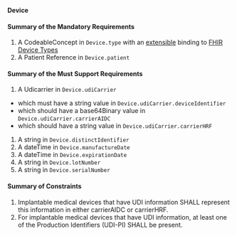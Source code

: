 **Device**

#### Summary of the Mandatory Requirements
1.  A  CodeableConcept  in `Device.type`
with an [extensible](http://hl7.org/fhir/R4/terminologies.html#extensible)
 binding to [FHIR Device Types](http://hl7.org/fhir/ValueSet/device-kind)
1.  A Patient Reference  in `Device.patient`

#### Summary of the Must Support Requirements
1.  A  Udicarrier  in `Device.udiCarrier`
   - which must have a  string value  in `Device.udiCarrier.deviceIdentifier`
   - which should have a  base64Binary value  in `Device.udiCarrier.carrierAIDC`
   - which should have a  string value  in `Device.udiCarrier.carrierHRF`
1.  A  string  in `Device.distinctIdentifier`
1.  A  dateTime  in `Device.manufactureDate`
1.  A  dateTime  in `Device.expirationDate`
1.  A  string  in `Device.lotNumber`
1.  A  string  in `Device.serialNumber`

#### Summary of Constraints
1. Implantable medical devices that have UDI information SHALL represent this information in either carrierAIDC or carrierHRF.
1. For implantable medical devices that have UDI information,  at least one of the Production Identifiers (UDI-PI) SHALL be present.
